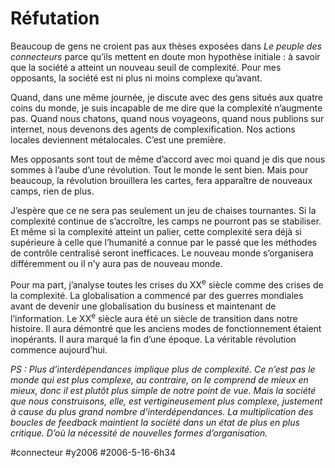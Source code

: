 # Réfutation

Beaucoup de gens ne croient pas aux thèses exposées dans *Le peuple des connecteurs* parce qu’ils mettent en doute mon hypothèse initiale : à savoir que la société a atteint un nouveau seuil de complexité. Pour mes opposants, la société est ni plus ni moins complexe qu’avant.

Quand, dans une même journée, je discute avec des gens situés aux quatre coins du monde, je suis incapable de me dire que la complexité n’augmente pas. Quand nous chatons, quand nous voyageons, quand nous publions sur internet, nous devenons des agents de complexification. Nos actions locales deviennent métalocales. C’est une première.

Mes opposants sont tout de même d’accord avec moi quand je dis que nous sommes à l’aube d’une révolution. Tout le monde le sent bien. Mais pour beaucoup, la révolution brouillera les cartes, fera apparaître de nouveaux camps, rien de plus.

J’espère que ce ne sera pas seulement un jeu de chaises tournantes. Si la complexité continue de s’accroître, les camps ne pourront pas se stabiliser. Et même si la complexité atteint un palier, cette complexité sera déjà si supérieure à celle que l’humanité a connue par le passé que les méthodes de contrôle centralisé seront inefficaces. Le nouveau monde s’organisera différemment ou il n’y aura pas de nouveau monde.

Pour ma part, j’analyse toutes les crises du XX<sup>e</sup> siècle comme des crises de la complexité. La globalisation a commencé par des guerres mondiales avant de devenir une globalisation du business et maintenant de l’information. Le XX<sup>e</sup> siècle aura été un siècle de transition dans notre histoire. Il aura démontré que les anciens modes de fonctionnement étaient inopérants. Il aura marqué la fin d’une époque. La véritable révolution commence aujourd’hui.

*PS : Plus d’interdépendances implique plus de complexité. Ce n’est pas le monde qui est plus complexe, au contraire, on le comprend de mieux en mieux, donc il est plutôt plus simple de notre point de vue. Mais la société que nous construisons, elle, est vertigineusement plus complexe, justement à cause du plus grand nombre d’interdépendances. La multiplication des boucles de feedback maintient la société dans un état de plus en plus critique. D’où la nécessité de nouvelles formes d’organisation.*

#connecteur #y2006 #2006-5-16-6h34
